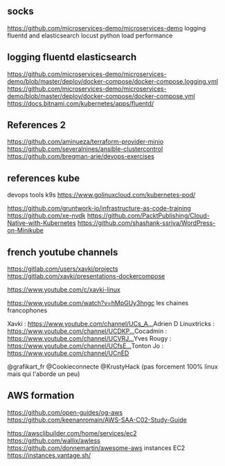 
## socks
https://github.com/microservices-demo/microservices-demo
logging fluentd and elasticsearch
locust python load performance 

## logging fluentd elasticsearch
https://github.com/microservices-demo/microservices-demo/blob/master/deploy/docker-compose/docker-compose.logging.yml
https://github.com/microservices-demo/microservices-demo/blob/master/deploy/docker-compose/docker-compose.yml
https://docs.bitnami.com/kubernetes/apps/fluentd/


## References 2
https://github.com/aminueza/terraform-provider-minio
https://github.com/severalnines/ansible-clustercontrol
https://github.com/bregman-arie/devops-exercises

## references kube
devops tools k9s
https://www.golinuxcloud.com/kubernetes-pod/

https://github.com/gruntwork-io/infrastructure-as-code-training
https://github.com/xe-nvdk
https://github.com/PacktPublishing/Cloud-Native-with-Kubernetes
https://github.com/shashank-ssriva/WordPress-on-Minikube


## french youtube channels
https://gitlab.com/users/xavki/projects
https://gitlab.com/xavki/presentations-dockercompose

https://www.youtube.com/c/xavki-linux

https://www.youtube.com/watch?v=hMpGUy3hngc
les chaines francophones

Xavki : https://www.youtube.com/channel/UCs_A...​
Adrien D Linuxtricks : https://www.youtube.com/channel/UCDKP...​
Cocadmin : https://www.youtube.com/channel/UCVRJ...​
Yves Rougy : https://www.youtube.com/channel/UCfsE...​
Tonton Jo : https://www.youtube.com/channel/UCnED

@grafikart_fr @Cookieconnecte @KrustyHack (pas forcement 100% linux mais qui l'aborde un peu)

## AWS formation

https://github.com/open-guides/og-aws
https://github.com/keenanromain/AWS-SAA-C02-Study-Guide

https://awsclibuilder.com/home/services/ec2
https://github.com/wallix/awless
https://github.com/donnemartin/awesome-aws
instances EC2
https://instances.vantage.sh/